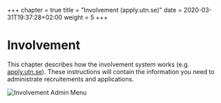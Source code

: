 +++
chapter = true
title = "Involvement (apply.utn.se)"
date =  2020-03-31T19:37:28+02:00
weight = 5
+++

# Involvement

This chapter describes how the involvement system works (e.g. [apply.utn.se](apply.utn.se)).
These instructions will contain the information you need to administrate recruitements and applications.

![Involvement Admin Menu](/images/moore/involvement/involvement_menu.png)
